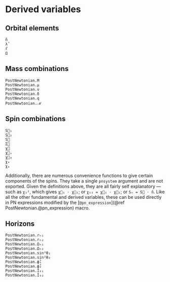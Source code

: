 # Derived variables

## Orbital elements

```@docs
n̂
λ̂
ℓ̂
Ω
```

## Mass combinations

```@docs
PostNewtonian.M
PostNewtonian.μ
PostNewtonian.ν
PostNewtonian.δ
PostNewtonian.q
PostNewtonian.ℳ
```

## Spin combinations

```@docs
S⃗₁
S⃗₂
S⃗
Σ⃗
χ⃗
χ⃗ₛ
χ⃗ₐ
χₑ
χₚ
```

Additionally, there are numerous convenience functions to give certain
components of the spins.  They take a single `pnsystem` argument and are not
exported.  Given the definitions above, they are all fairly self explanatory —
such as `χ₁²`, which gives `χ⃗₁ ⋅ χ⃗₁`; or `χ₁₂ = χ⃗₁ ⋅ χ⃗₂`; or `Sₙ = S⃗ ⋅ n̂`.
Like all the other fundamental and derived variables, these can be used directly
in PN expressions modified by the [`@pn_expression`](@ref
PostNewtonian.@pn_expression) macro.


## Horizons

```@docs
PostNewtonian.rₕ₁
PostNewtonian.rₕ₂
PostNewtonian.Ωₕ₁
PostNewtonian.Ωₕ₂
PostNewtonian.sin²θ₁
PostNewtonian.sin²θ₂
PostNewtonian.ϕ̇̂₁
PostNewtonian.ϕ̇̂₂
PostNewtonian.Î₀₁
PostNewtonian.Î₀₂
```
